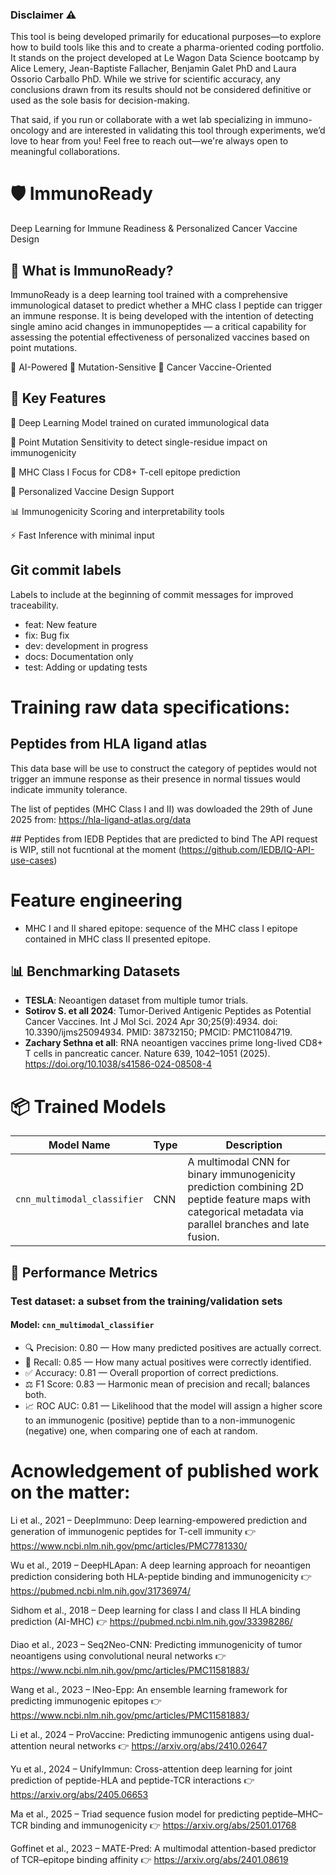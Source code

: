 ### Disclaimer ⚠️
This tool is being developed primarily for educational purposes—to explore how to build tools like this and to create a pharma-oriented coding portfolio. It stands on the project developed at Le Wagon Data Science bootcamp by Alice Lemery, Jean-Baptiste Fallacher, Benjamin Galet PhD and Laura Ossorio Carballo PhD. While we strive for scientific accuracy, any conclusions drawn from its results should not be considered definitive or used as the sole basis for decision-making.

That said, if you run or collaborate with a wet lab specializing in immuno-oncology and are interested in validating this tool through experiments, we’d love to hear from you! Feel free to reach out—we're always open to meaningful collaborations.



# 🛡️ ImmunoReady
Deep Learning for Immune Readiness & Personalized Cancer Vaccine Design


## 🧬 What is ImmunoReady?
ImmunoReady is a deep learning tool trained with a comprehensive immunological dataset to predict whether a MHC class I peptide can trigger an immune response.
It is being developed with the intention of detecting single amino acid changes in immunopeptides — a critical capability for assessing the potential effectiveness of personalized vaccines based on point mutations.

🧠 AI-Powered
🔬 Mutation-Sensitive
💉 Cancer Vaccine-Oriented

## 🎯 Key Features
🧠 Deep Learning Model trained on curated immunological data

🎯 Point Mutation Sensitivity to detect single-residue impact on immunogenicity

🧪 MHC Class I Focus for CD8+ T-cell epitope prediction

🧬 Personalized Vaccine Design Support

📊 Immunogenicity Scoring and interpretability tools

⚡ Fast Inference with minimal input

## Git commit labels

Labels to include at the beginning of commit messages for improved traceability.

- feat:	New feature
- fix:	Bug fix
- dev: development in progress
- docs:	Documentation only
- test:	Adding or updating tests

# Training raw data specifications:

## Peptides from HLA ligand atlas
This data base will be use to construct the category of peptides  would not trigger an immune response as their presence in normal tissues would indicate immunity tolerance.

The list of peptides (MHC Class I and II) was dowloaded the 29th of June 2025 from: https://hla-ligand-atlas.org/data

## Peptides from IEDB
Peptides that are predicted to bind
The API request is WIP, still not fucntional at the moment (https://github.com/IEDB/IQ-API-use-cases)

# Feature engineering
- MHC I and II shared epitope: sequence of the MHC class I epitope contained in MHC class II presented epitope.



## 📊 Benchmarking Datasets

- **TESLA**: Neoantigen dataset from multiple tumor trials.
- **Sotirov S. et all 2024**: Tumor-Derived Antigenic Peptides as Potential Cancer Vaccines. Int J Mol Sci. 2024 Apr 30;25(9):4934. doi: 10.3390/ijms25094934. PMID: 38732150; PMCID: PMC11084719.
- **Zachary Sethna et all**: RNA neoantigen vaccines prime long-lived CD8+ T cells in pancreatic cancer. Nature 639, 1042–1051 (2025). https://doi.org/10.1038/s41586-024-08508-4


# 📦 Trained Models

| Model Name                    | Type        | Description |
|-------------------------------|-------------|-------------|
| `cnn_multimodal_classifier`   | CNN         | A multimodal CNN for binary immunogenicity prediction combining 2D peptide feature maps with categorical metadata via parallel branches and late fusion. |

## 🎯 Performance Metrics
### Test dataset: a subset from the training/validation sets

#### Model: `cnn_multimodal_classifier`
- 🔍 Precision: 0.80 — How many predicted positives are actually correct.
- 🎯 Recall: 0.85 — How many actual positives were correctly identified.
- ✅ Accuracy: 0.81 — Overall proportion of correct predictions.
- ⚖️ F1 Score: 0.83 — Harmonic mean of precision and recall; balances both.
- 📈 ROC AUC: 0.81 — Likelihood that the model will assign a higher score to an immunogenic (positive) peptide than to a non-immunogenic (negative) one, when comparing one of each at random.


# Acnowledgement of published work on the matter:
Li et al., 2021 – DeepImmuno: Deep learning-empowered prediction and generation of immunogenic peptides for T-cell immunity
👉 https://www.ncbi.nlm.nih.gov/pmc/articles/PMC7781330/

Wu et al., 2019 – DeepHLApan: A deep learning approach for neoantigen prediction considering both HLA-peptide binding and immunogenicity
👉 https://pubmed.ncbi.nlm.nih.gov/31736974/

Sidhom et al., 2018 – Deep learning for class I and class II HLA binding prediction (AI-MHC)
👉 https://pubmed.ncbi.nlm.nih.gov/33398286/

Diao et al., 2023 – Seq2Neo-CNN: Predicting immunogenicity of tumor neoantigens using convolutional neural networks
👉 https://www.ncbi.nlm.nih.gov/pmc/articles/PMC11581883/

Wang et al., 2023 – INeo-Epp: An ensemble learning framework for predicting immunogenic epitopes
👉 https://www.ncbi.nlm.nih.gov/pmc/articles/PMC11581883/

Li et al., 2024 – ProVaccine: Predicting immunogenic antigens using dual-attention neural networks
👉 https://arxiv.org/abs/2410.02647

Yu et al., 2024 – UnifyImmun: Cross-attention deep learning for joint prediction of peptide-HLA and peptide-TCR interactions
👉 https://arxiv.org/abs/2405.06653

Ma et al., 2025 – Triad sequence fusion model for predicting peptide–MHC–TCR binding and immunogenicity
👉 https://arxiv.org/abs/2501.01768

Goffinet et al., 2023 – MATE-Pred: A multimodal attention-based predictor of TCR–epitope binding affinity
👉 https://arxiv.org/abs/2401.08619
